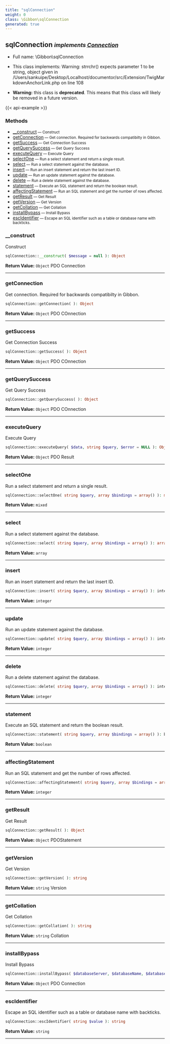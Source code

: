 ```yaml
---
title: "sqlConnection"
weight: 0
class: \Gibbon\sqlConnection
generated: true
---
```


## sqlConnection <small><i>implements <abbr title="\Gibbon\Contracts\Database\Connection">Connection</abbr></i></small>





* Full name: \Gibbon\sqlConnection
* This class implements: 
Warning: strrchr() expects parameter 1 to be string, object given in /Users/sankuipe/Desktop/Localhost/documentor/src/Extension/TwigMarkdownAnchorLink.php on line 108

* **Warning:** this class is **deprecated**. This means that this class will likely be removed in a future version.

{{< api-example >}} 



### Methods

- [__construct](#__construct)<small> — Construct</small>
- [getConnection](#getconnection)<small> — Get connection. Required for backwards compatibilty in Gibbon.</small>
- [getSuccess](#getsuccess)<small> — Get Connection Success</small>
- [getQuerySuccess](#getquerysuccess)<small> — Get Query Success</small>
- [executeQuery](#executequery)<small> — Execute Query</small>
- [selectOne](#selectone)<small> — Run a select statement and return a single result.</small>
- [select](#select)<small> — Run a select statement against the database.</small>
- [insert](#insert)<small> — Run an insert statement and return the last insert ID.</small>
- [update](#update)<small> — Run an update statement against the database.</small>
- [delete](#delete)<small> — Run a delete statement against the database.</small>
- [statement](#statement)<small> — Execute an SQL statement and return the boolean result.</small>
- [affectingStatement](#affectingstatement)<small> — Run an SQL statement and get the number of rows affected.</small>
- [getResult](#getresult)<small> — Get Result</small>
- [getVersion](#getversion)<small> — Get Version</small>
- [getCollation](#getcollation)<small> — Get Collation</small>
- [installBypass](#installbypass)<small> — Install Bypass</small>
- [escIdentifier](#escidentifier)<small> — Escape an SQL identifier such as a table or database name with backticks.</small>




### __construct

Construct

```php
sqlConnection::__construct( $message = null ): Object
```






**Return Value:**
`Object`  PDO Connection



---

### getConnection

Get connection. Required for backwards compatibilty in Gibbon.

```php
sqlConnection::getConnection( ): Object
```






**Return Value:**
`Object`  PDO COnnection



---

### getSuccess

Get Connection Success

```php
sqlConnection::getSuccess( ): Object
```






**Return Value:**
`Object`  PDO COnnection



---

### getQuerySuccess

Get Query Success

```php
sqlConnection::getQuerySuccess( ): Object
```






**Return Value:**
`Object`  PDO COnnection



---

### executeQuery

Execute Query

```php
sqlConnection::executeQuery( $data, string $query, $error = NULL ): Object
```






**Return Value:**
`Object`  PDO Result



---

### selectOne

Run a select statement and return a single result.

```php
sqlConnection::selectOne( string $query, array $bindings = array() ): mixed
```






**Return Value:**
`mixed`  



---

### select

Run a select statement against the database.

```php
sqlConnection::select( string $query, array $bindings = array() ): array
```






**Return Value:**
`array`  



---

### insert

Run an insert statement and return the last insert ID.

```php
sqlConnection::insert( string $query, array $bindings = array() ): integer
```






**Return Value:**
`integer`  



---

### update

Run an update statement against the database.

```php
sqlConnection::update( string $query, array $bindings = array() ): integer
```






**Return Value:**
`integer`  



---

### delete

Run a delete statement against the database.

```php
sqlConnection::delete( string $query, array $bindings = array() ): integer
```






**Return Value:**
`integer`  



---

### statement

Execute an SQL statement and return the boolean result.

```php
sqlConnection::statement( string $query, array $bindings = array() ): boolean
```






**Return Value:**
`boolean`  



---

### affectingStatement

Run an SQL statement and get the number of rows affected.

```php
sqlConnection::affectingStatement( string $query, array $bindings = array() ): integer
```






**Return Value:**
`integer`  



---

### getResult

Get Result

```php
sqlConnection::getResult( ): Object
```






**Return Value:**
`Object`  PDOStatement



---

### getVersion

Get Version

```php
sqlConnection::getVersion( ): string
```






**Return Value:**
`string`  Version



---

### getCollation

Get Collation

```php
sqlConnection::getCollation( ): string
```






**Return Value:**
`string`  Collation



---

### installBypass

Install Bypass

```php
sqlConnection::installBypass( $databaseServer, $databaseName, $databaseUsername, $databasePassword, $message = null ): Object
```






**Return Value:**
`Object`  PDO Connection



---

### escIdentifier

Escape an SQL identifier such as a table or database name with backticks.

```php
sqlConnection::escIdentifier( string $value ): string
```






**Return Value:**
`string`  



---


